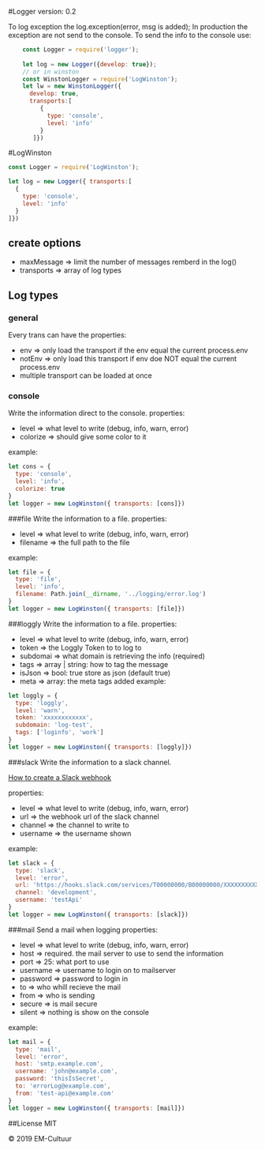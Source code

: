 #Logger
version: 0.2

To log exception the log.exception(error, msg is added);
In production the exception are not send to the console. To send the info to the console use:
```javascript
    const Logger = require('logger');
    
    let log = new Logger({develop: true});
    // or in winston
    const WinstonLogger = require('LogWinston');   
    let lw = new WinstonLogger({
      develop: true, 
      transports:[
         {
           type: 'console',
           level: 'info'  
         } 
       ]})
```

#LogWinston

```javascript
const Logger = require('LogWinston');

let log = new Logger({ transports:[
  {
    type: 'console',
    level: 'info'  
  } 
]})

```



##  create options
- maxMessage => limit the number of messages remberd in the log()
- transports => array of log types

## Log types

### general
Every trans can have the properties:
- env => only load the transport if the env equal the current process.env
- notEnv => only load this transport if env doe NOT equal the current process.env
- multiple transport can be loaded at once


### console
Write the information direct to the console.
properties:
- level => what level to write (debug, info, warn, error)
- colorize => should give some color to it

example:
```javascript
let cons = {
  type: 'console',
  level: 'info',
  colorize: true
}
let logger = new LogWinston({ transports: [cons]})
```

###file
Write the information to a file.
properties:
- level => what level to write (debug, info, warn, error)
- filename => the full path to the file

example:
```javascript
let file = {
  type: 'file',
  level: 'info',
  filename: Path.join(__dirname, '../logging/error.log')
}
let logger = new LogWinston({ transports: [file]})
```

###loggly
Write the information to a file.
properties:
- level => what level to write (debug, info, warn, error)
- token => the Loggly Token to to log to
- subdomai => what domain is retrieving the info (required)
- tags => array | string: how to tag the message
- isJson => bool: true store as json (default true)
- meta => array: the meta tags added
example:
```javascript
let loggly = {
  type: 'loggly',
  level: 'warn',
  token: 'xxxxxxxxxxxx',
  subdomain: 'log-test',
  tags: ['loginfo', 'work']
}
let logger = new LogWinston({ transports: [loggly]})
```

###slack
Write the information to a slack channel.

[How to create a Slack webhook](https://api.slack.com/messaging/webhooks)

properties:
- level => what level to write (debug, info, warn, error)
- url => the webhook url of the slack channel
- channel => the channel to write to
- username => the username shown

example:
```javascript
let slack = {
  type: 'slack',
  level: 'error',
  url: 'https://hooks.slack.com/services/T00000000/B00000000/XXXXXXXXXXXXXXXXXXXXXXXX',
  channel: 'development',
  username: 'testApi'
}
let logger = new LogWinston({ transports: [slack]})
```


###mail
Send a mail when logging
properties:
- level => what level to write (debug, info, warn, error)
- host => required. the mail server to use to send the information
- port => 25: what port to use
- username => username to login on to mailserver
- password => password to login in
- to => who whill recieve the mail
- from => who is sending
- secure => is mail secure
- silent => nothing is show on the console

example:
```javascript
let mail = {
  type: 'mail',
  level: 'error',
  host: 'smtp.example.com',
  username: 'john@example.com',
  password: 'thisIsSecret',
  to: 'errorLog@example.com',
  from: 'test-api@example.com'
}
let logger = new LogWinston({ transports: [mail]})
```

##License
MIT

&copy; 2019 EM-Cultuur
